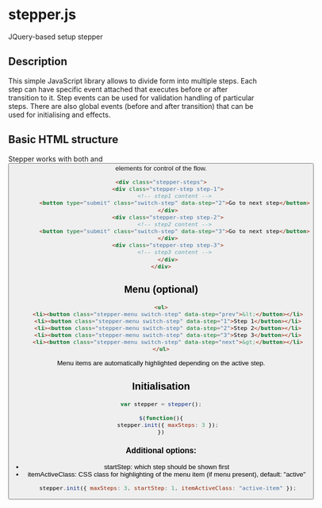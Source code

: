 # stepper.js

JQuery-based setup stepper

## Description

This simple JavaScript library allows to divide form into multiple steps. Each step can have specific event attached that executes before or after transition to it.
Step events can be used for validation handling of particular steps. There are also global events (before and after transition) that can be used for initialising and effects.

## Basic HTML structure

Stepper works with both <a> and <button> elements for control of the flow.

```html
<div class="stepper-steps">
    <div class="stepper-step step-1">
	    <!-- step1 content -->
	    <button type="submit" class="switch-step" data-step="2">Go to next step</button>
    </div>
    <div class="stepper-step step-2">
	    <!-- step2 content -->
	    <button type="submit" class="switch-step" data-step="3">Go to next step</button>
    </div>
    <div class="stepper-step step-3">
	    <!-- step3 content -->
    </div>
</div>
```

## Menu (optional)

```html
<ul>
    <li><button class="stepper-menu switch-step" data-step="prev">&lt;</button></li>
    <li><button class="stepper-menu switch-step" data-step="1">Step 1</button></li>
    <li><button class="stepper-menu switch-step" data-step="2">Step 2</button></li>
    <li><button class="stepper-menu switch-step" data-step="3">Step 3</button></li>
    <li><button class="stepper-menu switch-step" data-step="next">&gt;</button></li>
</ul>
```

Menu items are automatically highlighted depending on the active step.

## Initialisation

```js
var stepper = stepper();

$(function(){
    stepper.init({ maxSteps: 3 });
})
```

### Additional options:
 * startStep: which step should be shown first
 * itemActiveClass: CSS class for highlighting of the menu item (if menu present), default: "active"

```js
    stepper.init({ maxSteps: 3, startStep: 1, itemActiveClass: "active-item" });
```
